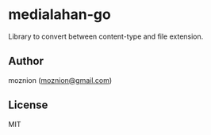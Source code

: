 medialahan-go
==

Library to convert between content-type and file extension.

Author
--

moznion (<moznion@gmail.com>)

License
--

MIT

